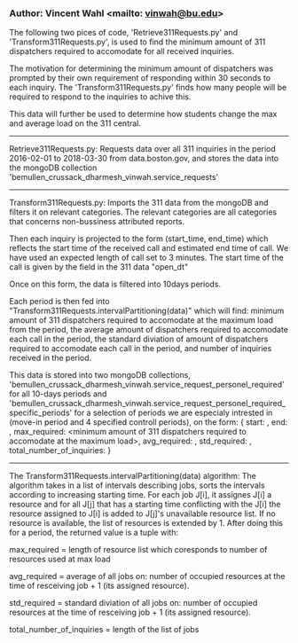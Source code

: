 ### Author: Vincent Wahl <mailto: vinwah@bu.edu>
The following two pices of code, 'Retrieve311Requests.py' and 'Transform311Requests.py', is used to find the minimum amount of 311 dispatchers required to accomodate for all received inquiries.

The motivation for determining the minimum amount of dispatchers was prompted by their own requirement of responding within 30 seconds to each inquiry. The 'Transform311Requests.py' finds how many people will be required to respond to the inquiries to achive this. 

This data will further be used to determine how students change the max and average load on the 311 central.

---------------------------------------------------------------------------------------------------------------------

Retrieve311Requests.py:
Requests data over all 311 inquiries in the period 2016-02-01 to 2018-03-30 from data.boston.gov, and stores the data into the mongoDB collection 'bemullen_crussack_dharmesh_vinwah.service_requests'

---------------------------------------------------------------------------------------------------------------------

Transform311Requests.py:
Imports the 311 data from the mongoDB and filters it on relevant categories. The relevant categories are all categories that concerns non-bussiness attributed reports. 

Then each inquiry is projected to the form (start_time, end_time) which reflects the start time of the received call and estimated end time of call. We have used an expected length of call set to 3 minutes. The start time of the call is given by the field in the 311 data "open_dt"

Once on this form, the data is filtered into 10days periods.

Each period is then fed into "Transform311Requests.intervalPartitioning(data)" which will find: minimum amount of 311 dispatchers required to accomodate at the maximum load from the period, the average amount of dispatchers required to accomodate each call in the period, the standard diviation of amount of dispatchers required to accomodate each call in the period, and number of inquiries received in the period. 

This data is stored into two mongoDB collections, 'bemullen_crussack_dharmesh_vinwah.service_request_personel_required' for all 10-days periods and 'bemullen_crussack_dharmesh_vinwah.service_request_personel_required_specific_periods' for a selection of periods we are especialy intrested in (move-in period and 4 specified controll periods), on the form:
{
    start: <start date and time of period>,
    end: <end date and time of period>,
    max_required: <minimum amount of 311 dispatchers required to accomodate at the maximum load>,
    avg_required: <average amount of dispatchers required to accomodate each call>,
    std_required: <standard diviation of amount of dispatchers required to accomodate each call>,
    total_number_of_inquiries: <number of inquiries received in the period>
}

---------------------------------------------------------------------------------------------------------------------

The Transform311Requests.intervalPartitioning(data) algorithm:
The algorithm takes in a list of intervals describing jobs, sorts the intervals according to increasing starting time. For each job J[i], it assignes J[i] a resource and for all J[j] that has a starting time conflicting with the J[i] the resource assigned to J[i] is added to J[j]'s unavailable resource list. If no resource is available, the list of resources is extended by 1. After doing this for a period, the returned value is a tuple with:

max_required = length of resource list which coresponds to number of resources used at max load

avg_required = average of all jobs on: number of occupied resources at the time of resceiving job + 1 (its assigned resource).

std_required = standard diviation of all jobs on: number of occupied resources at the time of resceiving job + 1 (its assigned resource).

total_number_of_inquiries = length of the list of jobs



















